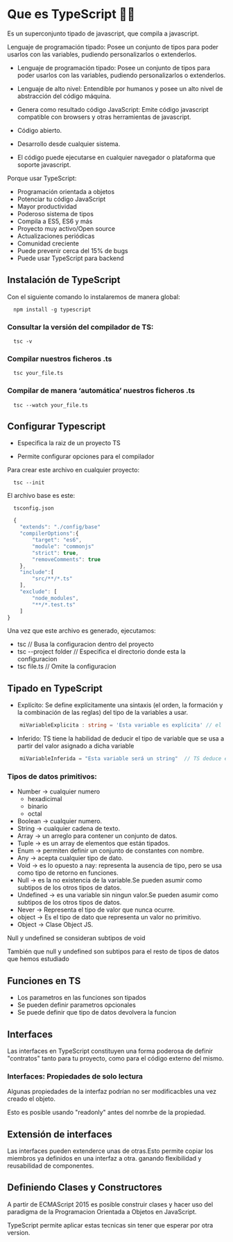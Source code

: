 # Que es TypeScript 👨‍💻

Es un superconjunto tipado de javascript, que compila a javascript.

Lenguaje de programación tipado: Posee un conjunto de tipos para poder usarlos con las variables, pudiendo personalizarlos o extenderlos.

- Lenguaje de programación tipado: Posee un conjunto de tipos para poder usarlos con las variables, pudiendo personalizarlos o extenderlos.

- Lenguaje de alto nivel: Entendible por humanos y posee un alto nivel de abstracción del código máquina.

- Genera como resultado código JavaScript: Emite código javascript compatible con browsers y otras herramientas de javascript.

- Código abierto.

- Desarrollo desde cualquier sistema.

- El código puede ejecutarse en cualquier navegador o plataforma que soporte javascript.

Porque usar TypeScript:

- Programación orientada a objetos
- Potenciar tu código JavaScript
- Mayor productividad
- Poderoso sistema de tipos
- Compila a ES5, ES6 y más
- Proyecto muy activo/Open source
- Actualizaciones periódicas
- Comunidad creciente
- Puede prevenir cerca del 15% de bugs
- Puede usar TypeScript para backend

## Instalación de TypeScript

Con el siguiente comando lo instalaremos de manera global:

```npm
  npm install -g typescript
```

### Consultar la versión del compilador de TS:

```npm
  tsc -v
```

### Compilar nuestros ficheros .ts

```
  tsc your_file.ts
```

### Compilar de manera ‘automática’ nuestros ficheros .ts

```
  tsc --watch your_file.ts
```

## Configurar Typescript

- Especifica la raiz de un proyecto TS

- Permite configurar opciones para el compilador

Para crear este archivo en cualquier proyecto:

```
  tsc --init
```

El archivo base es este:

```
  tsconfig.json
```

```javascript
  {
	"extends": "./config/base"
	"compilerOptions":{
		"target": "es6",
		"module": "commonjs"
		"strict": true,
		"removeComments": true
	},
	"include":[
		"src/**/*.ts"
	],
	"exclude": [
		"node_modules",
		"**/*.test.ts"
	]
}
```

Una vez que este archivo es generado, ejecutamos:

- tsc // Busa la configuracion dentro del proyecto
- tsc --project folder // Especifica el directorio donde esta la configuracion
- tsc file.ts // Omite la configuracion

## Tipado en TypeScript

- Explícito: Se define explícitamente una sintaxis (el orden, la formación y la combinación de las reglas) del tipo de la variables a usar.

```typeScript
	miVariableExplicita : string = 'Esta variable es explícita' // el `:` permite especificar el tipo del dato
```

- Inferido: TS tiene la habilidad de deducir el tipo de variable que se usa a partir del valor asignado a dicha variable

```typeScript
	miVariableInferida = "Esta variable será un string"  // TS deduce el tipo de miVariableInferida y el valor, a partir de la inicialización de la misma
```

### Tipos de datos primitivos:

 * Number 	-> cualquier numero
	 * hexadicimal
	 * binario
	 * octal
 * Boolean	-> cualquier numero.
 * String		-> cualquier cadena de texto.
 * Array		-> un arreglo para contener un conjunto de datos.
 * Tuple		-> es un array de elementos que están tipados.
 * Enum			-> permiten definir un conjunto de constantes con nombre.
 * Any  		-> acepta cualquier tipo de dato.
 * Void			-> es lo opuesto a nay: representa la ausencia de tipo, pero se usa como tipo de retorno en funciones.
 * Null			-> es la no existencia de la variable.Se pueden asumir como subtipos de los otros tipos de datos.
 * Undefined	-> es una variable sin ningun valor.Se pueden asumir como subtipos de los otros tipos de datos.
 * Never		-> Representa el tipo de valor que nunca ocurre.
 * object		-> Es el tipo de dato que representa un valor no primitivo.
 * Object		-> Clase Object JS.

Null y undefined se consideran subtipos de void

También que null y undefined son subtipos para el resto de tipos de datos que hemos estudiado

## Funciones en TS

* Los parametros en las funciones son tipados
* Se pueden definir parametros opcionales
* Se puede definir que tipo de datos devolvera la funcion

## Interfaces

Las interfaces en TypeScript constituyen una forma poderosa de definir "contratos" tanto para tu proyecto, como para el código externo del mismo.

### Interfaces: Propiedades de solo lectura

Algunas propiedades de la interfaz podrían no ser modificacbles una vez creado el objeto.

Esto es posible usando "readonly" antes del nomrbe de la propiedad.


## Extensión de interfaces

Las interfaces pueden extenderce unas de otras.Esto permite copiar los miembros ya definidos en una interfaz a otra. ganando flexibilidad y reusabilidad de componentes.


## Definiendo Clases y Constructores

A partir de ECMAScript 2015 es posible construir clases y hacer uso del paradigma de la Programacion Orientada a Objetos en JavaScript.

TypeScript permite aplicar estas tecnicas sin tener que esperar por otra version.